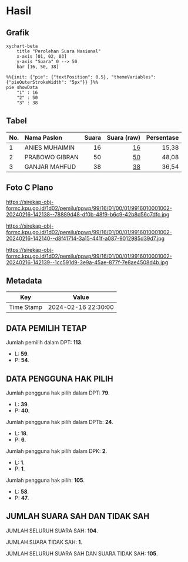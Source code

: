 # Hasil

## Grafik

```mermaid
xychart-beta
    title "Perolehan Suara Nasional"
    x-axis [01, 02, 03]
    y-axis "Suara" 0 --> 50
    bar [16, 50, 38]
```

```mermaid
%%{init: {"pie": {"textPosition": 0.5}, "themeVariables": {"pieOuterStrokeWidth": "5px"}} }%%
pie showData
    "1" : 16
    "2" : 50
    "3" : 38
```

## Tabel

| No. | Nama Paslon    | Suara | Suara (raw) | Persentase |
|:--- |:-------------- | -----:| -----------:| ----------:|
| 1   | ANIES MUHAIMIN | 16    | [16][p-1]   | 15,38      |
| 2   | PRABOWO GIBRAN | 50    | [50][p-2]   | 48,08      |
| 3   | GANJAR MAHFUD  | 38    | [38][p-3]   | 36,54      |


[p-1]: https://github.com/gigit-pemilu/pemilu-2024/blob/main/pilpres/hitung-suara/sub/99-luar-negeri/sub/16-beograd-serbia/sub/01-beograd-serbia/sub/0001-beograd-serbia/sub/002-tps-001/sub/paslon-1.txt
[p-2]: https://github.com/gigit-pemilu/pemilu-2024/blob/main/pilpres/hitung-suara/sub/99-luar-negeri/sub/16-beograd-serbia/sub/01-beograd-serbia/sub/0001-beograd-serbia/sub/002-tps-001/sub/paslon-2.txt
[p-3]: https://github.com/gigit-pemilu/pemilu-2024/blob/main/pilpres/hitung-suara/sub/99-luar-negeri/sub/16-beograd-serbia/sub/01-beograd-serbia/sub/0001-beograd-serbia/sub/002-tps-001/sub/paslon-3.txt

## Foto C Plano

https://sirekap-obj-formc.kpu.go.id/1d02/pemilu/ppwp/99/16/01/00/01/9916010001002-20240216-142138--78889d48-df0b-48f9-b6c9-42b8d56c7dfc.jpg

https://sirekap-obj-formc.kpu.go.id/1d02/pemilu/ppwp/99/16/01/00/01/9916010001002-20240216-142140--d8f41714-3a15-441f-a087-9012985d39d7.jpg

https://sirekap-obj-formc.kpu.go.id/1d02/pemilu/ppwp/99/16/01/00/01/9916010001002-20240216-142139--1cc591d9-3e9a-45ae-877f-7e8ae4508d4b.jpg


## Metadata

| Key        | Value               |
| ---------- | ------------------- |
| Time Stamp | 2024-02-16 22:30:00 |


## DATA PEMILIH TETAP

Jumlah pemilih dalam DPT: **113**.
 * L: **59**.
 * P: **54**.

## DATA PENGGUNA HAK PILIH

Jumlah pengguna hak pilih dalam DPT: **79**.
 * L: **39**.
 * P: **40**.

Jumlah pengguna hak pilih dalam DPTb: **24**.
 * L: **18**.
 * P: **6**.

Jumlah pengguna hak pilih dalam DPK: **2**.
 * L: **1**.
 * P: **1**.

Jumlah pengguna hak pilih: **105**.
 * L: **58**.
 * P: **47**.

## JUMLAH SUARA SAH DAN TIDAK SAH

JUMLAH SELURUH SUARA SAH: **104**.

JUMLAH SUARA TIDAK SAH: **1**.

JUMLAH SELURUH SUARA SAH DAN SUARA TIDAK SAH: **105**.


